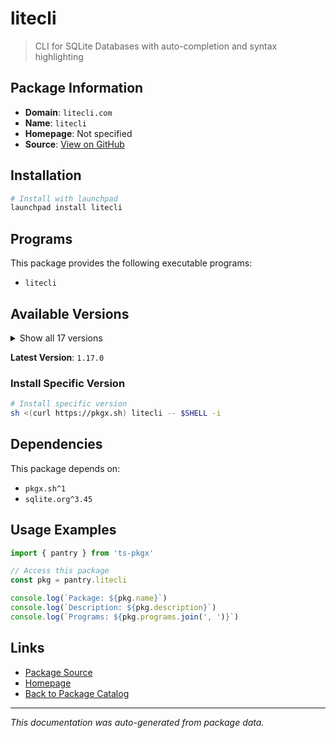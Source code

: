 # litecli

> CLI for SQLite Databases with auto-completion and syntax highlighting

## Package Information

- **Domain**: `litecli.com`
- **Name**: `litecli`
- **Homepage**: Not specified
- **Source**: [View on GitHub](https://github.com/pkgxdev/pantry/tree/main/projects/litecli.com/package.yml)

## Installation

```bash
# Install with launchpad
launchpad install litecli
```

## Programs

This package provides the following executable programs:

- `litecli`

## Available Versions

<details>
<summary>Show all 17 versions</summary>

- `1.17.0`, `1.16.0`, `1.15.0`, `1.14.4`, `1.14.3`
- `1.14.2`, `1.14.1`, `1.14.0`, `1.13.2`, `1.13.0`
- `1.12.4`, `1.12.3`, `1.12.2`, `1.11.1`, `1.11.0`
- `1.10.1`, `1.10.0`

</details>

**Latest Version**: `1.17.0`

### Install Specific Version

```bash
# Install specific version
sh <(curl https://pkgx.sh) litecli -- $SHELL -i
```

## Dependencies

This package depends on:

- `pkgx.sh^1`
- `sqlite.org^3.45`

## Usage Examples

```typescript
import { pantry } from 'ts-pkgx'

// Access this package
const pkg = pantry.litecli

console.log(`Package: ${pkg.name}`)
console.log(`Description: ${pkg.description}`)
console.log(`Programs: ${pkg.programs.join(', ')}`)
```

## Links

- [Package Source](https://github.com/pkgxdev/pantry/tree/main/projects/litecli.com/package.yml)
- [Homepage](#)
- [Back to Package Catalog](../../package-catalog.md)

---

*This documentation was auto-generated from package data.*
